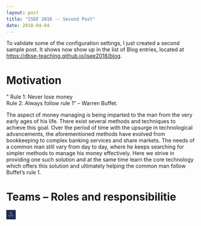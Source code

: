 ```yaml
---
layout: post
title: "ISEE 2018 -- Second Post"
date: 2018-04-04
---
```


To validate some of the configuration settings, I just created a second sample post. It shows now show up in the list of Blog entries, located at <https://dbse-teaching.github.io/isee2018/blog>.

# Motivation 
  
   " Rule 1: Never lose money  <br /> 
      Rule 2: Always follow rule 1" –  Warren Buffet.

  The aspect of money managing is being imparted to the man from the very early ages of his life. There exist several methods and techniques to achieve this goal. Over the period of time with the upsurge in technological advancements, the aforementioned methods have evolved from bookkeeping to complex banking services and share markets. The needs of a common man still vary from day to day, where he keeps searching for simpler methods to manage his money effectively. Here we strive in providing one such solution and at the same time learn the core technology which offers this solution and ultimately helping the common man follow Buffet’s rule 1.  
  
# Teams – Roles and responsibilitie

<img src="https://github.com/DBSE-teaching/isee2019-Sky-Net/blob/master/docs/images/logo.png" height="25" width="25"
alt ="TEAM LOGO" 
style="float: left; margin-right: 5px;" />



